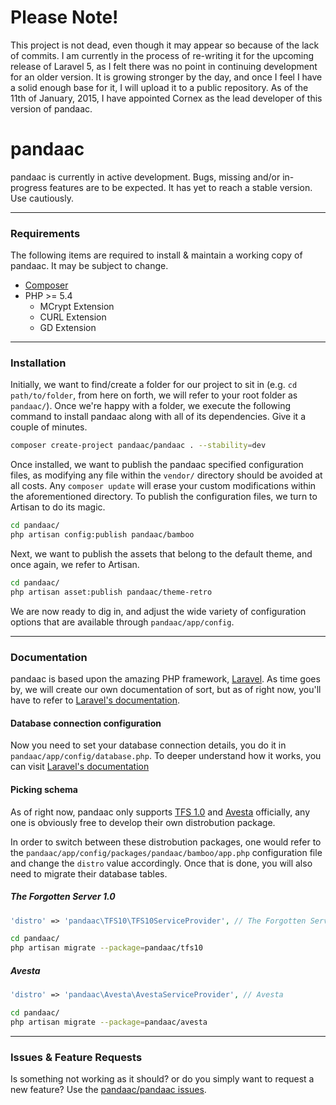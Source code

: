 # Please Note!
This project is not dead, even though it may appear so because of the lack of commits. I am currently in the process of re-writing it for the upcoming release of Laravel 5, as I felt there was no point in continuing development for an older version. It is growing stronger by the day, and once I feel I have a solid enough base for it, I will upload it to a public repository. As of the 11th of January, 2015, I have appointed Cornex as the lead developer of this version of pandaac.

# pandaac
pandaac is currently in active development. Bugs, missing and/or in-progress features are to be expected. It has yet to reach a stable version. Use cautiously.

---

### Requirements
The following items are required to install & maintain a working copy of pandaac. It may be subject to change.
* [Composer](https://getcomposer.org/)
* PHP >= 5.4
  * MCrypt Extension
  * CURL Extension
  * GD Extension

---

### Installation
Initially, we want to find/create a folder for our project to sit in (e.g. `cd path/to/folder`, from here on forth, we will refer to your root folder as `pandaac/`). Once we're happy with a folder, we execute the following command to install pandaac along with all of its dependencies. Give it a couple of minutes.
```bash
composer create-project pandaac/pandaac . --stability=dev
```
Once installed, we want to publish the pandaac specified configuration files, as modifying any file within the `vendor/` directory should be avoided at all costs. Any `composer update` will erase your custom modifications within the aforementioned directory.
To publish the configuration files, we turn to Artisan to do its magic.
```bash
cd pandaac/
php artisan config:publish pandaac/bamboo
````
Next, we want to publish the assets that belong to the default theme, and once again, we refer to Artisan.
```bash
cd pandaac/
php artisan asset:publish pandaac/theme-retro
```
We are now ready to dig in, and adjust the wide variety of configuration options that are available through `pandaac/app/config`.

---

### Documentation
pandaac is based upon the amazing PHP framework, [Laravel](http://laravel.com/). As time goes by, we will create our own documentation of sort, but as of right now, you'll have to refer to [Laravel's documentation](http://laravel.com/docs).

#### Database connection configuration
Now you need to set your database connection details, you do it in `pandaac/app/config/database.php`.
To deeper understand how it works, you can visit [Laravel's documentation](http://laravel.com/docs/4.2/database) 

#### Picking schema
As of right now, pandaac only supports [TFS 1.0](https://github.com/otland/forgottenserver) and [Avesta](https://code.google.com/p/avesta74/) officially, any one is obviously free to develop their own distrobution package.

In order to switch between these distrobution packages, one would refer to the `pandaac/app/config/packages/pandaac/bamboo/app.php` configuration file and change the `distro` value accordingly. Once that is done, you will also need to migrate their database tables.

##### The Forgotten Server 1.0
```php
'distro' => 'pandaac\TFS10\TFS10ServiceProvider', // The Forgotten Server 1.0
```
```bash
cd pandaac/
php artisan migrate --package=pandaac/tfs10
```

##### Avesta
```php
'distro' => 'pandaac\Avesta\AvestaServiceProvider', // Avesta
```
```bash
cd pandaac/
php artisan migrate --package=pandaac/avesta
```

---

### Issues & Feature Requests
Is something not working as it should? or do you simply want to request a new feature? Use the [pandaac/pandaac issues](https://github.com/pandaac/pandaac/issues).
